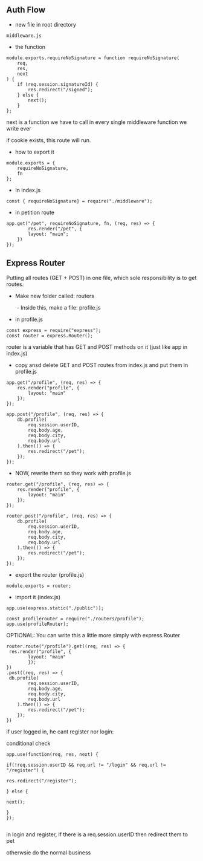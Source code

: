 ## Auth Flow 



- new file in root directory 

```
middleware.js
```

- the function

```
module.exports.requireNoSignature = function requireNoSignature(
    req,
    res,
    next
) {
    if (req.session.signatureId) {
        res.redirect("/signed");
    } else {
        next();
    }
};
```

next is a function we have to call in every single middleware function we write ever 

if cookie exists, this route will run.

- how to export it

```
module.exports = {
    requireNoSignature,
    fn
};
```



- In index.js

```
const { requireNoSignature} = require("./middleware");
```

- in petition route 

```
app.get("/pet", requireNoSignature, fn, (req, res) => {
		res.render("/pet", {
		layout: "main";
	})
});
```



## Express Router 

Putting all routes (GET + POST) in one file, which sole responsibility is to get routes. 

- Make new folder called: routers

  ​	-	Inside this, make a file: profile.js

- in profile.js

```
const express = require("express");
const router = express.Router();
```

router is a variable that has GET and POST methods on it (just like app in index.js)

- copy ansd delete GET and POST routes from index.js and put them in profile.js

```
app.get("/profile", (req, res) => {
    res.render("profile", {
        layout: "main"
    });
});

app.post("/profile", (req, res) => {
    db.profile(
        req.session.userID,
        req.body.age,
        req.body.city,
        req.body.url
    ).then(() => {
        res.redirect("/pet");
    });
});
```

- NOW, rewrite them so they work with profile.js

```
router.get("/profile", (req, res) => {
    res.render("profile", {
        layout: "main"
    });
});

router.post("/profile", (req, res) => {
    db.profile(
        req.session.userID,
        req.body.age,
        req.body.city,
        req.body.url
    ).then(() => {
        res.redirect("/pet");
    });
});
```

- export the router (profile.js)

```
module.exports = router;
```

- import it (index.js)

```
app.use(express.static("./public"));

const profilerouter = require("./routers/profile");
app.use(profileRouter);
```



OPTIONAL: You can write this a little more simply with express.Router

```
router.route("/profile").get((req, res) => {
 res.render("profile", {
        layout: "main"
		});
})
.post((req, res) => {
 db.profile(
        req.session.userID,
        req.body.age,
        req.body.city,
        req.body.url
    ).then(() => {
        res.redirect("/pet");
    });
})
```





if user logged in, he cant register nor login:

conditional check

```
app.use(function(req, res, next) {

if(!req.session.userID && req.url != "/login" && req.url != "/register") {

res.redirect("/register");

} else {

next();

}
});

```



```

```

in login and register, if there is a req.session.userID then redirect them to pet

otherwsie do the normal business 